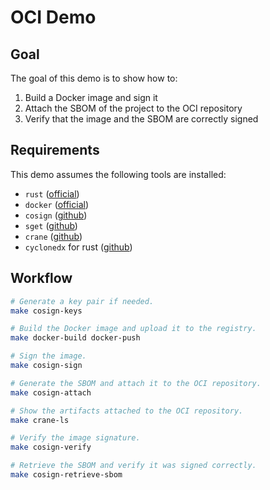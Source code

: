 # OCI Demo

## Goal

The goal of this demo is to show how to:

1. Build a Docker image and sign it
2. Attach the SBOM of the project to the OCI repository
3. Verify that the image and the SBOM are correctly signed

## Requirements

This demo assumes the following tools are installed:

- `rust` ([official](https://www.rust-lang.org/tools/install))
- `docker` ([official](https://docs.docker.com/engine/install/))
- `cosign` ([github](https://github.com/sigstore/cosign))
- `sget` ([github](https://github.com/sigstore/cosign/blob/main/README.md#sget))
- `crane`
  ([github](https://github.com/google/go-containerregistry/blob/main/cmd/crane/README.md))
- `cyclonedx` for rust
  ([github](https://github.com/CycloneDX/cyclonedx-rust-cargo))

## Workflow

```bash
# Generate a key pair if needed.
make cosign-keys

# Build the Docker image and upload it to the registry.
make docker-build docker-push

# Sign the image.
make cosign-sign

# Generate the SBOM and attach it to the OCI repository.
make cosign-attach

# Show the artifacts attached to the OCI repository.
make crane-ls

# Verify the image signature.
make cosign-verify

# Retrieve the SBOM and verify it was signed correctly.
make cosign-retrieve-sbom
```
